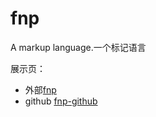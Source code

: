 # fnp
A markup language.一个标记语言

展示页：
- 外部[fnp](http://fnp.furrynss.cn)
- github [fnp-github](https://ziou-seisy.github.io/fnp/)

